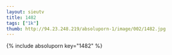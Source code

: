 ```yaml
--- 
layout: sieutv
title: 1482
tags: ["1k"]
thumb: http://94.23.248.219/absoluporn-1/image/002/1482.jpg
---
```

{% include absoluporn key="1482" %} 

